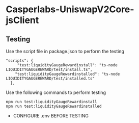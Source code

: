 # Casperlabs-UniswapV2Core-jsClient

## Testing

Use the script file in package.json to perform the testing
```
"scripts": {
     "test:liquidityGaugeRewardinstall": "ts-node LIQUIDITYGAUGEREWARD/test/install.ts",
    "test:liquidityGaugeRewardinstalled": "ts-node LIQUIDITYGAUGEREWARD/test/installed.ts"
  },
```

Use the following commands to perform testing
```
npm run test:liquidityGaugeRewardinstall
npm run test:liquidityGaugeRewardinstalled

```

* CONFIGURE .env BEFORE TESTING

